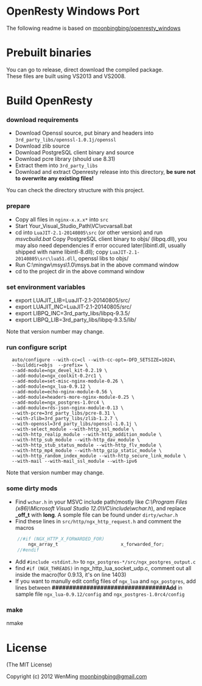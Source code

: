 OpenResty Windows Port
=========
The following readme is based on [moonbingbing/openresty_windows](https://github.com/moonbingbing/openresty_windows)


Prebuilt binaries
=========
You can go to release, direct download the compiled package.  
These files are built using VS2013 and VS2008.

Build OpenResty
=========

### download requirements
*    Download Openssl source, put binary and headers into `3rd_party_libs/openssl-1.0.1j/openssl`
*    Download zlib source 
*    Download PostgreSQL client binary and source
*    Download pcre library (should use 8.31)
*    Extract them into `3rd_party_libs`
*    Download and extract Openresty release into this directory, **be sure not to overwrite any existing files!**

You can check the directory structure with this project.

### prepare
*    Copy all files in `nginx-x.x.x*` into `src`
*    Start Your_Visual_Studio_Path\VC\vcvarsall.bat   
*    cd into `LuaJIT-2.1-20140805\src` (or other version) and run *msvcbuild.bat*    Copy PostgreSQL client binary to objs/ (libpq.dll), you may also need dependencies if error occured later(libintl.dll, usually shipped with name libintl-8.dll); copy `LuaJIT-2.1-20140805\src\lua51.dll`, openssl libs to objs/
*    Run  C:\mingw\msys\1.0\msys.bat in the above command window
*    cd to the project dir in the above command window

### set environment variables
*    export LUAJIT_LIB=LuaJIT-2.1-20140805/src/
*    export LUAJIT_INC=LuaJIT-2.1-20140805/src/
*    export LIBPQ_INC=3rd_party_libs/libpq-9.3.5/
*    export LIBPQ_LIB=3rd_party_libs/libpq-9.3.5/lib/

Note that version number may change.
    
### run configure script
```Shell
  auto/configure --with-cc=cl --with-cc-opt=-DFD_SETSIZE=1024\
  --builddir=objs  --prefix= \
  --add-module=ngx_devel_kit-0.2.19 \
  --add-module=ngx_coolkit-0.2rc1 \
  --add-module=set-misc-nginx-module-0.26 \
  --add-module=ngx_lua-0.9.12 \
  --add-module=echo-nginx-module-0.56 \
  --add-module=headers-more-nginx-module-0.25 \
  --add-module=ngx_postgres-1.0rc4 \
  --add-module=rds-json-nginx-module-0.13 \
  --with-pcre=3rd_party_libs/pcre-8.31 \
  --with-zlib=3rd_party_libs/zlib-1.2.7 \
  --with-openssl=3rd_party_libs/openssl-1.0.1j \
  --with-select_module --with-http_ssl_module \
  --with-http_realip_module --with-http_addition_module \
  --with-http_sub_module --with-http_dav_module \
  --with-http_stub_status_module --with-http_flv_module \
  --with-http_mp4_module --with-http_gzip_static_module \
  --with-http_random_index_module --with-http_secure_link_module \
  --with-mail --with-mail_ssl_module --with-ipv6
```
      
  Note that version number may change.

### some dirty mods
*  Find `wchar.h` in your MSVC include path(mostly like *C:\Program Files (x86)\Microsoft Visual Studio 12.0\VC\include\wchar.h*), and replace **_off_t** with **long**. A somple file can be found under `dirty/wchar.h`
*  Find these lines in `src/http/ngx_http_request.h` and comment the macros
```C
    //#if (NGX_HTTP_X_FORWARDED_FOR)
        ngx_array_t                       x_forwarded_for;
    //#endif
```
    
*  Add `#include <stdint.h>` to `ngx_postgres-*/src/ngx_postgres_output.c`
*  find `#if (NGX_THREADS)` in ngx_http_lua_socket_udp.c, comment out all inside the macro(for 0.9.13, it's on line 1403)
*  If you want to manully edit config files of `ngx_lua` and `ngx_postgres`, add lines between **#################################Add** in sample file `ngx_lua-0.9.12/config` and `ngx_postgres-1.0rc4/config`

### make
  nmake

License
=========
(The MIT License)

Copyright (c) 2012 WenMing <moonbingbing@gmail.com>